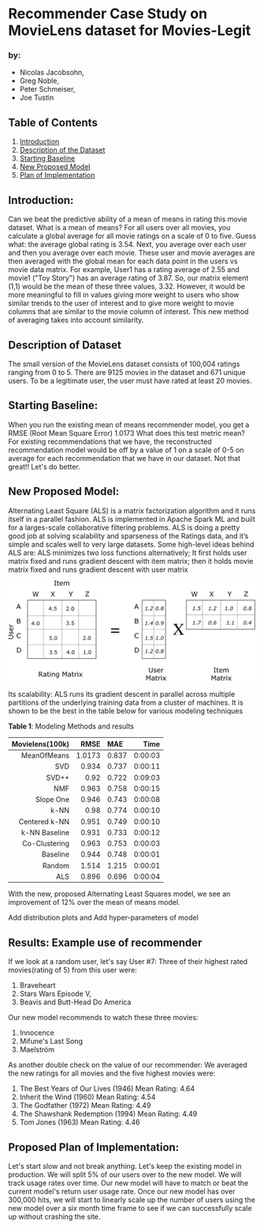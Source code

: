 # Recommender Case Study on MovieLens dataset for Movies-Legit

### by:
- Nicolas Jacobsohn,
- Greg Noble,
- Peter Schmeiser,
- Joe Tustin

## Table of Contents
1. [Introduction](#Introduction)
2. [Description of the Dataset](#DescOfData)
3. [Starting Baseline](#StartingBaseline)
4. [New Proposed Model](#NewProposedModel)
5. [Plan of Implementation](#PlanOfImplementation)

## Introduction:
Can we beat the predictive ability of a mean of means in rating this movie dataset.  What is a mean of means?   For all users over all movies, you calculate a global average for all movie ratings on a scale of 0 to five.  Guess what: the average global rating is 3.54.  Next, you average over each user and then you average over each movie.  These user and movie averages are then averaged with the global mean for each data point in the users vs movie data matrix. For example, User1 has a rating average of 2.55 and movie1 ("Toy Story") has an average rating of 3.87.  So, our matrix element (1,1) would be the mean of these three values, 3.32.  However, it would be more meaningful to fill in values giving more weight to users who show similar trends to the user of interest and to give more weight to movie columns that are similar to the movie column of interest.  This new method of averaging takes into account similarity.

## Description of Dataset <a name="Description of Dataset"></a>

The small version of the MovieLens dataset consists of 100,004 ratings ranging from 0 to 5.  There are 9125 movies in the dataset and 671 unique users.  To be a legitimate user, the user must have rated at least 20 movies.

## Starting Baseline:
When you run the existing mean of means recommender model, you get a RMSE (Root Mean Square Error) 1.0173  What does this test metric mean?  For existing recommendations that we have,  the reconstructed recommendation model would be off by a value of 1 on a scale of 0-5 on average for each recommendation that we have in our dataset.  Not that great!!
Let's do better.

## New Proposed Model:
Alternating Least Square (ALS) is a matrix factorization algorithm and it runs itself in a parallel fashion. ALS is implemented in Apache Spark ML and built for a larges-scale collaborative filtering problems. ALS is doing a pretty good job at solving scalability and sparseness of the Ratings data, and it’s simple and scales well to very large datasets.
Some high-level ideas behind ALS are:
ALS minimizes two loss functions alternatively; It first holds user matrix fixed and runs gradient descent with item matrix; then it holds movie matrix fixed and runs gradient descent with user matrix

![](img/mat_fact.png)

Its scalability: ALS runs its gradient descent in parallel across multiple partitions of the underlying training data from a cluster of machines.  It is shown to be the best in the table below for various modeling techniques

**Table 1**: Modeling Methods and results

| Movielens(100k)	| RMSE |	MAE	| Time |
|---:|-----------:|:-----------------------|----:|
|MeanOfMeans|1.0173|0.837|0:00:03|
|SVD|	0.934	|0.737|	0:00:11|
|SVD++|	0.92|	0.722|	0:09:03|
|NMF	|0.963|	0.758	|0:00:15|
|Slope One|	0.946|	0.743	|0:00:08|
|k-NN|	0.98|	0.774	|0:00:10|
|Centered k-NN	|0.951|	0.749	|0:00:10|
|k-NN Baseline	|0.931|	0.733|	0:00:12|
|Co-Clustering	|0.963|	0.753|	0:00:03|
|Baseline|	0.944|	0.748	|0:00:01|
|Random	|1.514|	1.215	|0:00:01|
|ALS| 0.896|0.696| 0:00:04|

With the new, proposed Alternating Least Squares model, we see an improvement of 12% over the mean of means model.

Add distribution plots and Add hyper-parameters of model

## Results: Example use of recommender

If we look at a random user, let's say User #7:
Three of their highest rated movies(rating of 5) from this user were:
1. Braveheart
2. Stars Wars Episode V,
3. Beavis and Butt-Head Do America

Our new model recommends to watch these three movies:
1. Innocence
2. Mifune's Last Song
3. Maelström

As another double check on the value of our recommender:
We averaged the new ratings for all movies and the five highest movies were:

1. The Best Years of Our Lives (1946)
Mean Rating: 4.64
2. Inherit the Wind (1960)
Mean Rating: 4.54
3. The Godfather (1972)
Mean Rating: 4.49
4. The Shawshank Redemption (1994)
Mean Rating: 4.49
5. Tom Jones (1963)
Mean Rating: 4.46

## Proposed Plan of Implementation:
Let's start slow and not break anything.  Let's keep the existing model in production.  We will split 5% of our users over to the new model.  We will track usage rates over time.  Our new model will have to match or beat the current model's return user usage rate.  Once our new model has over 300,000 hits, we will start to linearly scale up the number of users using the new model over a six month time frame to see if we can successfully scale up without crashing the site.
